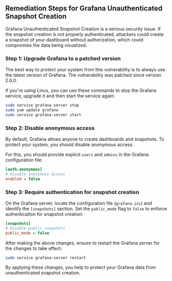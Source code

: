 

## Remediation Steps for Grafana Unauthenticated Snapshot Creation

Grafana Unauthenticated Snapshot Creation is a serious security issue. If the snapshot creation is not properly authenticated, attackers could create a snapshot of your dashboard without authorization, which could compromise the data being visualized.

### Step 1: Upgrade Grafana to a patched version

The best way to protect your system from this vulnerability is to always use the latest version of Grafana. The vulnerability was patched since version 2.6.0.

If you're using Linux, you can use these commands to stop the Grafana service, upgrade it and then start the service again:

```bash
sudo service grafana-server stop
sudo yum update grafana
sudo service grafana-server start
```

### Step 2: Disable anonymous access

By default, Grafana allows anyone to create dashboards and snapshots. To protect your system, you should disable anonymous access.

For this, you should provide explicit `users` and `admins` in the Grafana configuration file:

```ini
[auth.anonymous]
# disable anonymous access
enabled = false
```

### Step 3: Require authentication for snapshot creation

On the Grafana server, locate the configuration file (`grafana.ini`) and identify the `[snapshots]` section. Set the `public_mode` flag to `false` to enforce authentication for snapshot creation:

```ini
[snapshots]
# disable public snapshots
public_mode = false
```
After making the above changes, ensure to restart the Grafana server for the changes to take effect:

```bash
sudo service grafana-server restart
```

By applying these changes, you help to protect your Grafana data from unauthenticated snapshot creation.